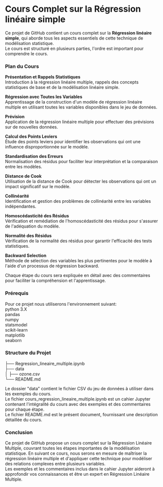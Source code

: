 # Cours Complet sur la Régression linéaire simple

Ce projet de GitHub contient un cours complet sur la **Régression linéaire simple**, qui aborde tous les aspects essentiels de cette technique de modélisation statistique.    
Le cours est structuré en plusieurs parties, l'ordre est important pour comprendre le cours.   

### Plan du Cours
**Présentation et Rappels Statistiques**    
Introduction à la régression linéaire multiple, rappels des concepts statistiques de base et de la modélisation linéaire simple.

**Régression avec Toutes les Variables**     
Apprentissage de la construction d'un modèle de régression linéaire multiple en utilisant toutes les variables disponibles dans le jeu de données.

**Prévision**     
Application de la régression linéaire multiple pour effectuer des prévisions sur de nouvelles données.

**Calcul des Points Leviers**    
Étude des points leviers pour identifier les observations qui ont une influence disproportionnée sur le modèle.

**Standardisation des Erreurs**    
Normalisation des résidus pour faciliter leur interprétation et la comparaison entre les modèles.

**Distance de Cook**    
Utilisation de la distance de Cook pour détecter les observations qui ont un impact significatif sur le modèle.

**Collinéarité**   
Identification et gestion des problèmes de collinéarité entre les variables indépendantes.

**Homoscédasticité des Résidus**   
Vérification et remédiation de l'homoscédasticité des résidus pour s'assurer de l'adéquation du modèle.

**Normalité des Résidus**    
Vérification de la normalité des résidus pour garantir l'efficacité des tests statistiques.

**Backward Selection**   
Méthode de sélection des variables les plus pertinentes pour le modèle à l'aide d'un processus de régression backward.     

Chaque étape du cours sera expliquée en détail avec des commentaires pour faciliter la compréhension et l'apprentissage.

### Prérequis
Pour ce projet nous utiliserons l'environnement suivant:    
python 3.X    
pandas    
numpy    
statsmodel   
scikit-learn     
matplotlib   
seaborn     

### Structure du Projet

├── Regression_lineaire_multiple.ipynb    
├── data    
│   ├── ozone.csv    
└── README.md     

Le dossier "data" contient le fichier CSV du jeu de données à utiliser dans les exemples du cours.     
Le fichier cours_regression_lineaire_multiple.ipynb est un cahier Jupyter contenant l'intégralité du cours avec des exemples et des commentaires pour chaque étape.      
Le fichier README.md est le présent document, fournissant une description détaillée du cours.

### Conclusion
Ce projet de GitHub propose un cours complet sur la Régression Linéaire Multiple, couvrant toutes les étapes importantes de la modélisation statistique. En suivant ce cours, nous serons en mesure de maîtriser la régression linéaire multiple et d'appliquer cette technique pour modéliser des relations complexes entre plusieurs variables.     
Les exemples et les commentaires inclus dans le cahier Jupyter aideront à approfondir vos connaissances et être un expert en Régression Linéaire Multiple.     

